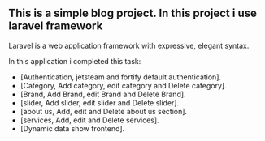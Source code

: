
## This is a simple blog project. In this project i use laravel framework

Laravel is a web application framework with expressive, elegant syntax. 
    <p>In this application i completed this task:<p>
- [Authentication, jetsteam and fortify default authentication].
- [Category, Add category, edit category and Delete category].
- [Brand, Add Brand, edit Brand and Delete Brand].
- [slider, Add slider, edit slider and Delete slider].
- [about us, Add, edit and Delete about us section].
- [services, Add, edit and Delete services].
- [Dynamic data show frontend].
